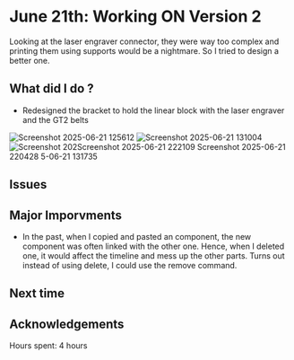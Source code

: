 # June 21th: Working ON Version 2

Looking at the laser engraver connector, they were way too complex and printing them using supports would be a nightmare. So I tried to design a better one. 

## What did I do ?
  - Redesigned the bracket to hold the linear block with the laser engraver and the GT2 belts 

![Screenshot 2025-06-21 125612](https://github.com/user-attachments/assets/5c9edd2e-56d7-4cdd-90ca-79e8c9f9fa6e)
![Screenshot 2025-06-21 131004](https://github.com/user-attachments/assets/f923949b-ebce-46a9-bd83-fd875c1e077c)
![Screenshot 202![Screenshot 2025-06-21 222109](https://github.com/user-attachments/assets/cbebe6e7-9659-4dce-a82f-416de0e3fd3f)
![Screenshot 2025-06-21 220428](https://github.com/user-attachments/assets/1fab2c6c-f459-4644-9004-64f19270eeaa)
5-06-21 131735](https://github.com/user-attachments/assets/de809b73-b2ee-491b-8739-cd97a84100a1)


## Issues 

## Major Imporvments 
- In the past, when I copied and pasted an component, the new component was often linked with the other one. Hence, when I deleted one, it would affect the timeline and mess up the other parts. Turns out instead of using delete, I could use the remove command. 
## Next time
  
## Acknowledgements


Hours spent:  4 hours
